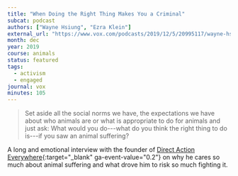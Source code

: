 ```yaml
---
title: "When Doing the Right Thing Makes You a Criminal"
subcat: podcast
authors: ["Wayne Hsiung", "Ezra Klein"]
external_url: "https://www.vox.com/podcasts/2019/12/5/20995117/wayne-hsiung-animal-rights-the-ezra-klein-show"
month: dec
year: 2019
course: animals
status: featured
tags:
  - activism
  - engaged
journal: vox
minutes: 105
---
```


> Set aside all the social norms we have, the expectations we have about who animals are or what is appropriate to do for animals and just ask: What would you do---what do you think the right thing to do is---if you saw an animal suffering?

A long and emotional interview with the founder of [Direct Action Everywhere](https://www.directactioneverywhere.com){:target="_blank" ga-event-value="0.2"} on why he cares so much about animal suffering and what drove him to risk so much fighting it.

